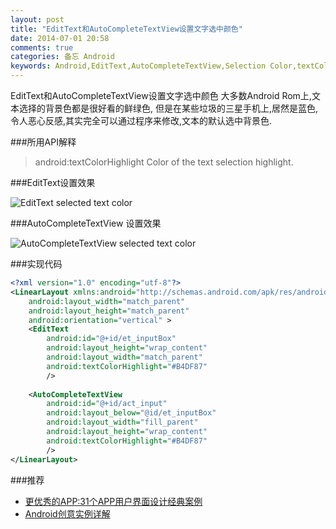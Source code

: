 ```yaml
---
layout: post
title: "EditText和AutoCompleteTextView设置文字选中颜色"
date: 2014-07-01 20:58
comments: true
categories: 备忘 Android
keywords: Android,EditText,AutoCompleteTextView,Selection Color,textColorHighlight,选中颜色,highlight
---
```

EditText和AutoCompleteTextView设置文字选中颜色
大多数Android Rom上,文本选择的背景色都是很好看的鲜绿色, 但是在某些垃圾的三星手机上,居然是蓝色,令人恶心反感,其实完全可以通过程序来修改,文本的默认选中背景色. 
<!--more-->

###所用API解释
>android:textColorHighlight
Color of the text selection highlight.

###EditText设置效果

![EditText selected text color](https://asset.droidyue.com/broken_images_2014/edittext_text_selected_color.png)

###AutoCompleteTextView 设置效果

![AutoCompleteTextView selected text color](https://asset.droidyue.com/broken_images_2014/auto_complete_textview_selected_text_color.png)

###实现代码
```xml
<?xml version="1.0" encoding="utf-8"?>
<LinearLayout xmlns:android="http://schemas.android.com/apk/res/android"
    android:layout_width="match_parent"
    android:layout_height="match_parent"
    android:orientation="vertical" >
    <EditText 
 		android:id="@+id/et_inputBox"       
 		android:layout_height="wrap_content"
 		android:layout_width="match_parent"
 		android:textColorHighlight="#B4DF87"
        />
    
    <AutoCompleteTextView 
        android:id="@+id/act_input"
        android:layout_below="@id/et_inputBox"
        android:layout_width="fill_parent"
		android:layout_height="wrap_content"
		android:textColorHighlight="#B4DF87"
        />
</LinearLayout>
```

###推荐
  * <a href="http://www.amazon.cn/gp/product/B00ELMXLOK/ref=as_li_tf_tl?ie=UTF8&camp=536&creative=3200&creativeASIN=B00ELMXLOK&linkCode=as2&tag=droidyue-23">更优秀的APP:31个APP用户界面设计经典案例</a><img src="http://ir-cn.amazon-adsystem.com/e/ir?t=droidyue-23&l=as2&o=28&a=B00ELMXLOK" width="1" height="1" border="0" alt="" style="border:none !important; margin:0px !important;" />
  * <a href="http://www.amazon.cn/gp/product/B007B78JUS/ref=as_li_tf_tl?ie=UTF8&camp=536&creative=3200&creativeASIN=B007B78JUS&linkCode=as2&tag=droidyue-23">Android创意实例详解</a><img src="http://ir-cn.amazon-adsystem.com/e/ir?t=droidyue-23&l=as2&o=28&a=B007B78JUS" width="1" height="1" border="0" alt="" style="border:none !important; margin:0px !important;" />


